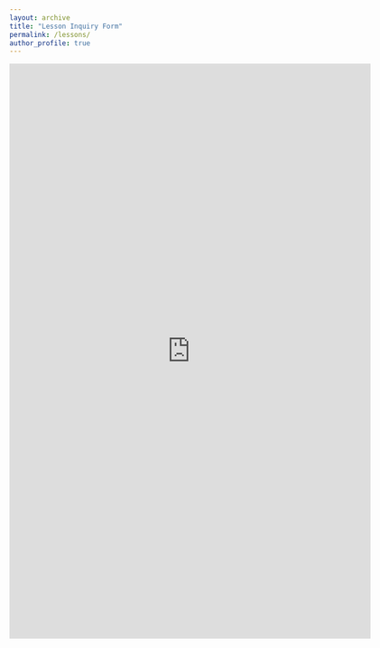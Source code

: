 ```yaml
---
layout: archive
title: "Lesson Inquiry Form"
permalink: /lessons/
author_profile: true
---
```


<style>
    iframe {
        margin: auto;
        display: block;
    }
</style>



<div>
<iframe src="https://docs.google.com/forms/d/e/1FAIpQLSe6RngvopGqq3LuW0aaTSTHLye5ijC8JYnMUuuBSIrMoYHEQA/viewform?embedded=true" width="640" height="1018" frameborder="0" marginheight="0" marginwidth="0">Loading…</iframe>
</div>